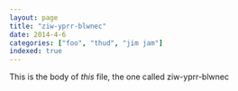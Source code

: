 ```yaml
---
layout: page
title: "ziw-yprr-blwnec"
date: 2014-4-6
categories: ["foo", "thud", "jim jam"]
indexed: true
---
```

This is the body of _this_ file, the one called ziw-yprr-blwnec
